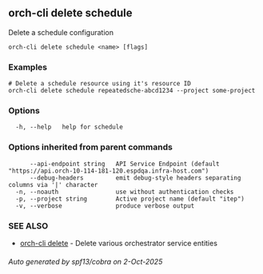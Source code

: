 ## orch-cli delete schedule

Delete a schedule configuration

```
orch-cli delete schedule <name> [flags]
```

### Examples

```
# Delete a schedule resource using it's resource ID
orch-cli delete schedule repeatedsche-abcd1234 --project some-project
```

### Options

```
  -h, --help   help for schedule
```

### Options inherited from parent commands

```
      --api-endpoint string   API Service Endpoint (default "https://api.orch-10-114-181-120.espdqa.infra-host.com")
      --debug-headers         emit debug-style headers separating columns via '|' character
  -n, --noauth                use without authentication checks
  -p, --project string        Active project name (default "itep")
  -v, --verbose               produce verbose output
```

### SEE ALSO

* [orch-cli delete](orch-cli_delete.md)	 - Delete various orchestrator service entities

###### Auto generated by spf13/cobra on 2-Oct-2025
